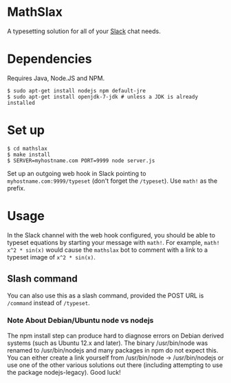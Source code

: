 # MathSlax

A typesetting solution for all of your [Slack](https://slack.com/) chat needs.

# Dependencies
Requires Java, Node.JS and NPM.

```shell
$ sudo apt-get install nodejs npm default-jre
$ sudo apt-get install openjdk-7-jdk # unless a JDK is already installed
```

# Set up
```shell
$ cd mathslax
$ make install
$ SERVER=myhostname.com PORT=9999 node server.js
```

Set up an outgoing web hook in Slack pointing to `myhostname.com:9999/typeset`
(don't forget the `/typeset`). Use `math!` as the prefix.

# Usage
In the Slack channel with the web hook configured, you should be able to
typeset equations by starting your message with `math!`. For example, `math!
x^2 * sin(x)` would cause the `mathslax` bot to comment with a link to a
typeset image of `x^2 * sin(x)`.

## Slash command

You can also use this as a slash command, provided the POST URL is `/command` instead of `/typeset`.

### Note About Debian/Ubuntu node vs nodejs

The npm install step can produce hard to diagnose errors on Debian derived systems
(such as Ubuntu 12.x and later). The binary /usr/bin/node was renamed to /usr/bin/nodejs
and many packages
in npm do not expect this. You can either create a link yourself from /usr/bin/node -> /usr/bin/nodejs or use one of the other various solutions out there (including attempting to use the package
    nodejs-legacy).  Good luck!

